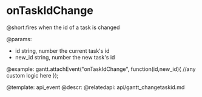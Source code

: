 onTaskIdChange
=============

@short:fires when the id of a task is changed
	

@params:
- id		string, number		the current task's id
- new_id	string, number		the new task's id

@example:
gantt.attachEvent("onTaskIdChange", function(id,new_id){
    //any custom logic here
});


@template:	api_event
@descr:
@relatedapi:
	api/gantt_changetaskid.md

